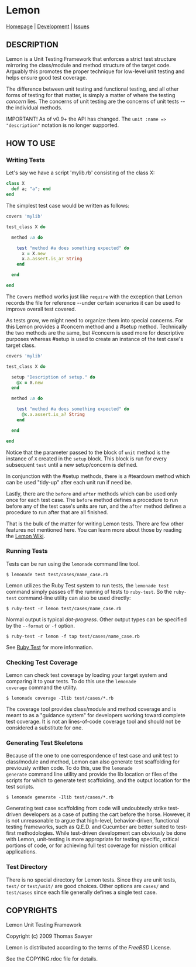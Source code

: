 # Lemon

[Homepage](http://rubyworks.github.com/lemon) |
[Development](http://github.com/rubyworks/lemon) |
[Issues](http://github.com/rubyworks/lemon/issues)


## DESCRIPTION

Lemon is a Unit Testing Framework that enforces a strict test structure mirroring the class/module and method structure of the target code. Arguably this promotes the proper technique for low-level unit testing and helps ensure good test coverage.

The difference between unit testing and functional testing, and all other forms of testing for that matter, is simply a matter of where the testing *concern* lies. The concerns of unit testing are the concerns of unit tests --the individual methods.

IMPORTANT! As of v0.9+ the API has changed. The `unit :name => "description"` notation is no longer supported.


## HOW TO USE

### Writing Tests

Let's say we have a script 'mylib.rb' consisting of the class X:

``` ruby
class X
  def a; "a"; end
end
```

The simplest test case would be written as follows:

``` ruby
covers 'mylib'

test_class X do

  method :a do

    test "method #a does something expected" do
      x = X.new
      x.a.assert.is_a? String
    end

  end

end
```

The `Covers` method works just like `require` with the exception that Lemon records the file for reference --under certain scenarios it can be used to improve overall test covered.

As tests grow, we might need to organize them into special concerns. For this Lemon provides a #concern method and a #setup method. Technically the two methods are the same, but #concern is used more for descriptive purposes whereas #setup is used to create an instance of the test case's target class.

``` ruby
covers 'mylib'

test_class X do

  setup "Description of setup." do
    @x = X.new
  end

  method :a do

    test "method #a does something expected" do
      @x.a.assert.is_a? String
    end

  end

end
```

Notice that the parameter passed to the block of `unit` method is the instance of `X` created in the `setup` block. This block is run for every subsequent `test` until a new setup/concern is defined.

In conjunction with the #setup methods, there is a #teardown method which can be used "tidy-up" after each unit run if need be.

Lastly, there are the `before` and `after` methods which can be used only once for each test case. The `before` method defines a procedure to run before any of the test case's units are run, and the `after` method defines a procedure to run after that are all finished.

That is the bulk of the matter for writing Lemon tests. There are few other features not mentioned here. You can learn more about those by reading the [Lemon Wiki](http://wiki.github.com/rubyworks/lemon).


### Running Tests

Tests can be run using the `lemonade` command line tool.

    $ lemonade test test/cases/name_case.rb

Lemon utilizes the Ruby Test system to run tests, the `lemonade test` command simply passes off the running of tests to `ruby-test`. So the `ruby-test` command-line utility can also be used directly:

    $ ruby-test -r lemon test/cases/name_case.rb

Normal output is typical _dot-progress_. Other output types can be specified by the `--format` or `-f` option.

    $ ruby-test -r lemon -f tap test/cases/name_case.rb

See [Ruby Test](http://rubyworks.github.com/test) for more information.

### Checking Test Coverage

Lemon can check test coverage by loading your target system and comparing it to your tests. To do this use the <code>lemonade coverage</code> command the utility.

    $ lemonade coverage -Ilib test/cases/*.rb

The coverage tool provides class/module and method coverage and is meant to as a "guidance system" for developers working toward complete test coverage. It is not an lines-of-code coverage tool and should not be considered a substitute for one.

### Generating Test Skeletons

Because of the one to one correspondence of test case and unit test to class/module and method, Lemon can also generate test scaffolding for previously written code. To do this, use the <code>lemonade generate</code> command line utility and provide the lib location or files of the scripts for which to generate test scaffolding, and the output location for the test scripts.

    $ lemonade generate -Ilib test/cases/*.rb

Generating test case scaffolding from code will undoubtedly strike test-driven developers as a case of putting the cart before the horse. However, it is not unreasonable to argue that high-level, behavior-driven, functional testing frameworks, such as Q.E.D. and Cucumber are better suited to test-first methodologies. While test-driven development can obviously be done with Lemon, unit-testing is more appropriate for testing specific, critical portions of code, or for achieving full test coverage for mission critical applications.

### Test Directory

There is no special directory for Lemon tests. Since they are unit tests, `test/` or `test/unit/` are good choices. Other options are `cases/` and `test/cases` since each file generally defines a single test case.


## COPYRIGHTS

Lemon Unit Testing Framework

Copyright (c) 2009 Thomas Sawyer 

Lemon is distributed according to the terms of the *FreeBSD* License.

See the COPYING.rdoc file for details.
